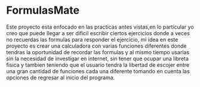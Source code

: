 # FormulasMate
Este proyecto esta enfocado en las practicas antes vistas,en lo particular yo creo que puede llegar a ser dificil escribir ciertos ejercicios donde a veces no recuerdas las formulas para responder el ejercicio, mi idea en este proyecto es crear una calculadora con varias funciones diferentes donde tendras la oportunidad de recordar las formulas y al mismo tiempo usarlas sin la necesidad de investigar en internet, sin tener que ocupar una libreta fisica y tambien teniendo que el usuario tendra la libertad de escojer entre una gran cantidad de funciones cada una diferente tomando en cuenta las opciones de regresar al inicio del programa. 
